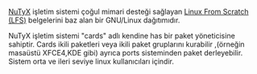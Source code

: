 [NuTyX](http://www.nutyx.org) işletim sistemi çoğul mimari desteği 
sağlayan [Linux From Scratch (LFS)](http://www.linuxfromscratch.org) 
belgelerini baz alan bir GNU/Linux dağıtımıdır. 

NuTyX işletim sistemi "cards" adlı kendine has bir paket yöneticisine sahiptir. 
Cards ikili paketleri veya ikili paket gruplarını kurabilir ,(örneğin masaüstü 
XFCE4,KDE gibi) ayrıca ports sisteminden paket derleyebilir. Sistem orta ve 
ileri seviye linux kullanıcıları içindir.
